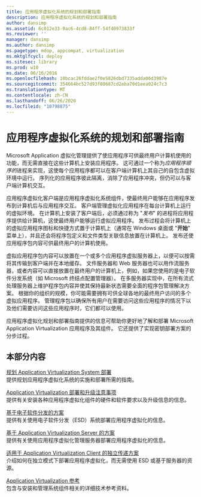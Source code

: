 ```yaml
---
title: 应用程序虚拟化系统的规划和部署指南
description: 应用程序虚拟化系统的规划和部署指南
author: dansimp
ms.assetid: 6c012e33-9ac6-4cd8-84ff-54f40973833f
ms.reviewer: ''
manager: dansimp
ms.author: dansimp
ms.pagetype: mdop, appcompat, virtualization
ms.mktglfcycl: deploy
ms.sitesec: library
ms.prod: w10
ms.date: 06/16/2016
ms.openlocfilehash: 10bcac26fddae2f0e5826dbd7335adda06d3987e
ms.sourcegitcommit: 354664bc527d93f80687cd2eba70d1eea024c7c3
ms.translationtype: MT
ms.contentlocale: zh-CN
ms.lasthandoff: 06/26/2020
ms.locfileid: "10798875"
---
```

# 应用程序虚拟化系统的规划和部署指南


Microsoft Application 虚拟化管理提供了使应用程序可供最终用户计算机使用的功能，而无需直接在这些计算机上安装应用程序。 这可通过一个称为*应用程序顺序的*进程来实现，这使每个应用程序都可以在客户端计算机上其自己的自包含虚拟环境中运行。 序列化的应用程序彼此隔离，消除了应用程序冲突，但仍可以与客户端计算机交互。

应用程序虚拟化客户端是应用程序虚拟化系统组件，使最终用户能够在应用程序发布到计算机后与应用程序交互。 客户端管理虚拟化应用程序在每台计算机上运行的虚拟环境。 在计算机上安装了客户端后，必须通过称为 "*发布*" 的进程将应用程序提供给计算机，这使最终用户能够运行虚拟应用程序。 发布过程会将计算机上的虚拟应用程序图标和快捷方式置于计算机上（通常在 Windows 桌面或 "**开始**" 菜单上），并且还会将程序包定义和文件类型关联信息放置在计算机上。 发布还使应用程序包内容可供最终用户的计算机使用。

虚拟应用程序包内容可以放置在一个或多个应用程序虚拟服务器上，以便可以按需将其传输到客户端并在本地缓存。 文件服务器和 Web 服务器也可以用作流服务器，或者内容可以直接放置在最终用户的计算机上，例如，如果您使用的是电子软件分发系统（如 Microsoft 终结点配置管理器）。 在多服务器实现中，在所有流式处理服务器上维护程序包内容并使其保持最新状态需要全面的程序包管理解决方案。 根据你的组织的规模，你可能需要拥有可供全球各地的最终用户访问的多个虚拟应用程序。 管理程序包以确保所有用户在需要访问这些应用程序的情况下以及他们需要访问这些应用程序时，它们都可以使用。

应用程序虚拟化规划和部署指南提供的信息可帮助你更好地了解和部署 Microsoft Application Virtualization 应用程序及其组件。 它还提供了实现密钥部署方案的分步过程。

## 本部分内容


<a href="" id="planning-for-application-virtualization-system-deployment"></a>[规划 Application Virtualization System 部署](planning-for-application-virtualization-system-deployment.md)  
提供规划应用程序虚拟化系统的实施和部署所需的指南。

<a href="" id="application-virtualization-deployment-and-upgrade-considerations"></a>[Application Virtualization 部署和升级注意事项](application-virtualization-deployment-and-upgrade-considerations.md)  
提供有关安装各种应用程序虚拟化组件的硬件和软件要求以及升级信息的信息。

<a href="" id="electronic-software-distribution-based-scenario"></a>[基于电子软件分发的方案](electronic-software-distribution-based-scenario.md)  
提供有关使用电子软件分发（ESD）系统部署应用程序虚拟化的信息。

<a href="" id="application-virtualization-server-based-scenario"></a>[基于 Application Virtualization Server 的方案](application-virtualization-server-based-scenario.md)  
提供有关使用应用程序虚拟化管理服务器部署应用程序虚拟化的信息。

<a href="" id="stand-alone-delivery-scenario-for-application-virtualization-clients"></a>[适用于 Application Virtualization Client 的独立传递方案](stand-alone-delivery-scenario-for-application-virtualization-clients.md)  
介绍如何在独立模式下部署应用程序虚拟化，而无需使用 ESD 或基于服务器的资源。

<a href="" id="application-virtualization-reference"></a>[Application Virtualization 参考](application-virtualization-reference.md)  
包含与安装和管理系统组件相关的详细技术参考资料。

 

 





